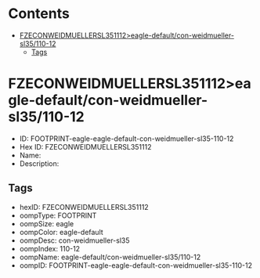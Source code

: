 



Contents
========

* [FZECONWEIDMUELLERSL351112>eagle-default/con-weidmueller-sl35/110-12](#fzeconweidmuellersl351112eagle-defaultcon-weidmueller-sl35110-12)
	* [Tags](#tags)

# FZECONWEIDMUELLERSL351112>eagle-default/con-weidmueller-sl35/110-12

- ID: FOOTPRINT-eagle-eagle-default-con-weidmueller-sl35-110-12
- Hex ID: FZECONWEIDMUELLERSL351112
- Name: 
- Description: 

## Tags

- hexID: FZECONWEIDMUELLERSL351112
- oompType: FOOTPRINT
- oompSize: eagle
- oompColor: eagle-default
- oompDesc: con-weidmueller-sl35
- oompIndex: 110-12
- oompName: eagle-default/con-weidmueller-sl35/110-12
- oompID: FOOTPRINT-eagle-eagle-default-con-weidmueller-sl35-110-12

